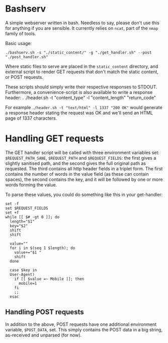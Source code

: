 # Bashserv
A simple webserver written in bash. Needless to say, please don't use this for anything if you are sensible. It currently relies on `ncat`, part of the `nmap` family of tools.

Basic usage:

    ./bashserv.sh -s "./static_content/" -g "./get_handler.sh" --post "./post_handler.sh"

Where static files to serve are placed in the `static_content` directory, and external script to render GET requests that don't match the static content, or POST requests.

These scripts should simply write their respective responses to STDOUT. Furthermore, a convenience-script is also available to write a response header:
.
    ./header.sh -t "content_type" -l "content_length" "return_code"

For example `./header.sh -t "text/html" -l 1337 "200 OK"` would generate a response header stating the request was OK and we'll send an HTML page of 1337 characters.

# Handling GET requests
The GET handler script will be called with three environment variables set: `$REQUEST_PATH_SANE`, `$REQUEST_PATH` and `$REQUEST_FIELDS`: the first gives a slightly sanitised path, and the second gives the full original path as requested. The third contains all http header fields in a triplet form. The first contains the number of words in the value field (as these can contain spaces), the second contains the key, and it will be followed by one or more words forming the value.

To parse these values, you could do something like this in your get-handler:

```
set -f
set $REQUEST_FIELDS
set +f
while [[ $# -gt 0 ]]; do
  length="$1"
  key="$2"
  shift
  shift

  value=""
  for i in $(seq 1 $length); do
    value+="$1 "
    shift
  done

  case $key in
  User-Agent)
    if [[ $value =~ Mobile ]]; then
      mobile=1
    fi
    ;;
  esac
```

## Handling POST requests
In addition to the above, POST requests have one additional environment variable, `$POST_DATA`, set. This simply contains the POST data in a big string, as-received and unparsed (for now).
